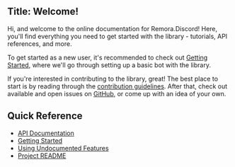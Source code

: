 Title: Welcome!
---------------------

Hi, and welcome to the online documentation for Remora.Discord! Here, you'll 
find everything you need to get started with the library - tutorials, API
references, and more.

To get started as a new user, it's recommended to check out 
[Getting Started][1], where we'll go through setting up a basic bot with the 
library.

If you're interested in contributing to the library, great! The best place to 
start is by reading through the [contribution guidelines][2]. After that, check
out available and open issues on [GitHub][3], or come up with an idea of your
own.

## Quick Reference
  * [API Documentation][4]
  * [Getting Started][1]
  * [Using Undocumented Features][6]
  * [Project README][5]

[1]: guides/getting-started
[2]: github-info/CONTRIBUTING
[3]: https://www.github.com/Remora/Remora.Discord/issues
[4]: api
[5]: info/README
[6]: guides/undocumented-features
